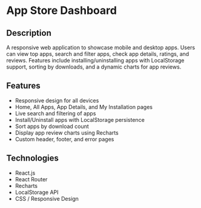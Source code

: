 # App Store Dashboard

## Description
A responsive web application to showcase mobile and desktop apps. Users can view top apps, search and filter apps, check app details, ratings, and reviews. Features include installing/uninstalling apps with LocalStorage support, sorting by downloads, and a dynamic charts for app reviews.  

## Features
- Responsive design for all devices  
- Home, All Apps, App Details, and My Installation pages  
- Live search and filtering of apps  
- Install/Uninstall apps with LocalStorage persistence  
- Sort apps by download count  
- Display app review charts using Recharts  
- Custom header, footer, and error pages  

## Technologies
- React.js  
- React Router  
- Recharts  
- LocalStorage API  
- CSS / Responsive Design  
